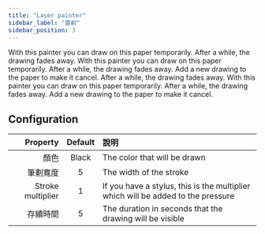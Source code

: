 ```yaml
---
title: "Laser painter"
sidebar_label: "雷射"
sidebar_position: 3
---
```



With this painter you can draw on this paper temporarily. After a while, the drawing fades away. With this painter you can draw on this paper temporarily. After a while, the drawing fades away. Add a new drawing to the paper to make it cancel. After a while, the drawing fades away. With this painter you can draw on this paper temporarily. After a while, the drawing fades away. Add a new drawing to the paper to make it cancel.

## Configuration

|          Property | Default | 說明                                                                               |
| -----------------:|:-------:|:-------------------------------------------------------------------------------- |
|                顏色 |  Black  | The color that will be drawn                                                     |
|              筆劃寬度 |    5    | The width of the stroke                                                          |
| Stroke multiplier |    1    | If you have a stylus, this is the multiplier which will be added to the pressure |
|              存續時間 |    5    | The duration in seconds that the drawing will be visible                         |
